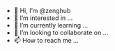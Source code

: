 - 👋 Hi, I’m @zenghub
- 👀 I’m interested in ...
- 🌱 I’m currently learning ...
- 💞️ I’m looking to collaborate on ...
- 📫 How to reach me ...

<!---
zenghub/zenghub is a ✨ special ✨ repository because its `README.md` (this file) appears on your GitHub profile.
You can click the Preview link to take a look at your changes.
--->
